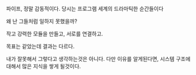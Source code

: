 파이프, 정말 감동적이다. 당시는 프로그램 세계의 드라마틱한 순간들이다

왜 난 그들처럼 일하지 못했을까?

작고 강력한 모듈을 만들고, 서로를 연결하고.

목표는 같았는데 결과는 다르다.

내가 잘못해서 그렇다고 생각하는것은 아니다.
다만 이유를 알게된다면,
시스템 구조에 대해서 많은 지식을 쌓게 될것이다. 
